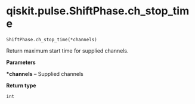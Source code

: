 # qiskit.pulse.ShiftPhase.ch\_stop\_time

`ShiftPhase.ch_stop_time(*channels)`

Return maximum start time for supplied channels.

**Parameters**

**\*channels** – Supplied channels

**Return type**

`int`
